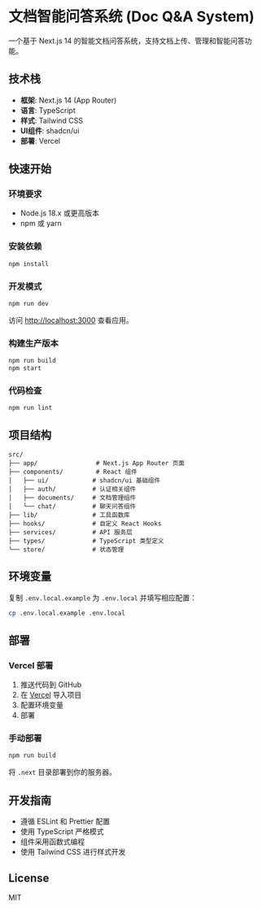 # 文档智能问答系统 (Doc Q&A System)

一个基于 Next.js 14 的智能文档问答系统，支持文档上传、管理和智能问答功能。

## 技术栈

- **框架**: Next.js 14 (App Router)
- **语言**: TypeScript
- **样式**: Tailwind CSS
- **UI组件**: shadcn/ui
- **部署**: Vercel

## 快速开始

### 环境要求

- Node.js 18.x 或更高版本
- npm 或 yarn

### 安装依赖

```bash
npm install
```

### 开发模式

```bash
npm run dev
```

访问 [http://localhost:3000](http://localhost:3000) 查看应用。

### 构建生产版本

```bash
npm run build
npm start
```

### 代码检查

```bash
npm run lint
```

## 项目结构

```
src/
├── app/                # Next.js App Router 页面
├── components/         # React 组件
│   ├── ui/            # shadcn/ui 基础组件
│   ├── auth/          # 认证相关组件
│   ├── documents/     # 文档管理组件
│   └── chat/          # 聊天问答组件
├── lib/               # 工具函数库
├── hooks/             # 自定义 React Hooks
├── services/          # API 服务层
├── types/             # TypeScript 类型定义
└── store/             # 状态管理
```

## 环境变量

复制 `.env.local.example` 为 `.env.local` 并填写相应配置：

```bash
cp .env.local.example .env.local
```

## 部署

### Vercel 部署

1. 推送代码到 GitHub
2. 在 [Vercel](https://vercel.com) 导入项目
3. 配置环境变量
4. 部署

### 手动部署

```bash
npm run build
```

将 `.next` 目录部署到你的服务器。

## 开发指南

- 遵循 ESLint 和 Prettier 配置
- 使用 TypeScript 严格模式
- 组件采用函数式编程
- 使用 Tailwind CSS 进行样式开发

## License

MIT

